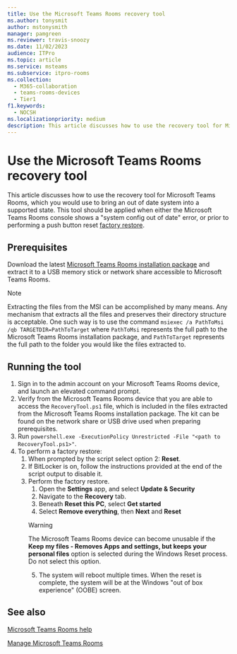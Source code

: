 ```yaml
---
title: Use the Microsoft Teams Rooms recovery tool
ms.author: tonysmit
author: mstonysmith
manager: pamgreen
ms.reviewer: travis-snoozy
ms.date: 11/02/2023
audience: ITPro
ms.topic: article
ms.service: msteams
ms.subservice: itpro-rooms
ms.collection: 
  - M365-collaboration
  - teams-rooms-devices
  - Tier1
f1.keywords: 
  - NOCSH
ms.localizationpriority: medium
description: This article discusses how to use the recovery tool for Microsoft Teams Rooms, which you would use to bring an out of date system into a supported state.
---
```


# Use the Microsoft Teams Rooms recovery tool

This article discusses how to use the recovery tool for Microsoft Teams Rooms, which you would use to bring an out of date system into a supported state. This tool should be applied when either the Microsoft Teams Rooms console shows a "system config out of date" error, or prior to performing a push button reset [factory restore](./rooms-operations.md#microsoft-teams-rooms-reset-factory-restore).

## Prerequisites

Download the latest [Microsoft Teams Rooms installation package](https://go.microsoft.com/fwlink/?linkid=851168) and extract it to a USB memory stick or network share accessible to Microsoft Teams Rooms.

> [!NOTE]
> Extracting the files from the MSI can be accomplished by many means. Any mechanism that extracts all the files and preserves their directory structure is acceptable. One such way is to use the command `msiexec /a PathToMsi /qb TARGETDIR=PathToTarget` where `PathToMsi` represents the full path to the Microsoft Teams Rooms installation package, and `PathToTarget` represents the full path to the folder you would like the files extracted to.

## Running the tool

1) Sign in to the admin account on your Microsoft Teams Rooms device, and launch an elevated command prompt.
2) Verify from the Microsoft Teams Rooms device that you are able to access the `RecoveryTool.ps1` file, which is included in the files extracted from the Microsoft Teams Rooms installation package. The kit can be found on the network share or USB drive used when preparing prerequisites.
3) Run `powershell.exe -ExecutionPolicy Unrestricted -File "<path to RecoveryTool.ps1>"`.
4) To perform a factory restore:
   1. When prompted by the script select option 2: **Reset**.
   2. If BitLocker is on, follow the instructions provided at the end of the script output to disable it.
   3. Perform the factory restore.
      1. Open the **Settings** app, and select **Update & Security**
      2. Navigate to the **Recovery** tab.
      3. Beneath **Reset this PC**, select **Get started**
      4. Select **Remove everything**, then **Next** and **Reset**
        > [!WARNING]
        > The Microsoft Teams Rooms device can become unusable if the **Keep my files - Removes Apps and settings, but keeps your personal files** option is selected during the Windows Reset process. Do not select this option.
      5. The system will reboot multiple times. When the reset is complete, the system will be at the Windows "out of box experience" (OOBE) screen.



## See also

[Microsoft Teams Rooms help](https://support.office.com/article/Skype-Room-Systems-version-2-help-e667f40e-5aab-40c1-bd68-611fe0002ba2)

[Manage Microsoft Teams Rooms](rooms-manage.md)

